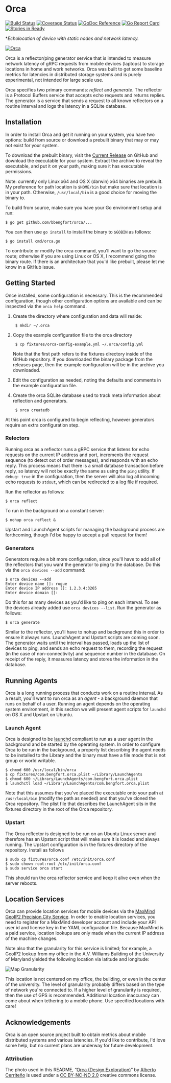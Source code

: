 # Orca

[![Build Status](https://travis-ci.org/bbengfort/orca.svg?branch=master)](https://travis-ci.org/bbengfort/orca)
[![Coverage Status](https://coveralls.io/repos/github/bbengfort/orca/badge.svg?branch=master)](https://coveralls.io/github/bbengfort/orca?branch=master)
[![GoDoc Reference](https://godoc.org/github.com/bbengfort/orca?status.svg)](https://godoc.org/github.com/bbengfort/orca)
[![Go Report Card](https://goreportcard.com/badge/github.com/bbengfort/orca)](https://goreportcard.com/report/github.com/bbengfort/orca)
[![Stories in Ready](https://badge.waffle.io/bbengfort/orca.png?label=ready&title=Ready)](https://waffle.io/bbengfort/orca)

**Echolocation of device with static nodes and network latency.*

[![Orca][orca.jpg]][orca_flickr]

Orca is a reflector/ping generator service that is intended to measure network latency of gRPC requests from mobile devices (laptops) to storage locations in home and work networks. Orca was built to get some baseline metrics for latencies in distributed storage systems and is purely experimental, not intended for large scale use.

Orca specifies two primary commands: _reflect_ and _generate_. The reflector is a Protocol Buffers service that accepts echo requests and returns replies. The generator is a service that sends a request to all known reflectors on a routine interval and logs the latency in a SQLite database.

## Installation

In order to install Orca and get it running on your system, you have two options: build from source or download a prebuilt binary that may or may not exist for your system.

To download the prebuilt binary, visit the [Current Release](#) on GitHub and download the executable for your system. Extract the archive to reveal the executable, and put it on your path, making sure it has executable permissions.

Note: currently only Linux x64 and OS X (darwin) x64 binaries are prebuilt. My preference for path location is `$HOME/bin` but make sure that location is in your path. Otherwise, `/usr/local/bin` is a good choice for moving the binary to.

To build from source, make sure you have your Go environment setup and run:

```
$ go get github.com/bbengfort/orca/...
```

You can then use `go install` to install the binary to `$GOBIN` as follows:

```
$ go install cmd/orca.go
```

To contribute or modify the orca command, you'll want to go the source route; otherwise if you are using Linux or OS X, I recommend going the binary route. If there is an architecture that you'd like prebuilt, please let me know in a GitHub issue.

## Getting Started

Once installed, some configuration is necessary. This is the recommended configuration, though other configuration options are available and can be inspected via the `orca help` command.

1. Create the directory where configuration and data will reside:

        $ mkdir ~/.orca

2. Copy the example configuration file to the orca directory

        $ cp fixtures/orca-config-example.yml ~/.orca/config.yml

    Note that the first path refers to the fixtures directory inside of the
    GitHub repository. If you downloaded the binary package from the releases page, then the example configuration will be in the archive you downloaded.

3. Edit the configuration as needed, noting the defaults and comments in the example configuration file.

4. Create the orca SQLite database used to track meta information about reflection and generators.

        $ orca createdb

At this point orca is configured to begin reflecting, however generators require an extra configuration step.

### Relectors

Running orca as a reflector runs a gRPC service that listens for echo requests on the current IP address and port, increments the request sequence (to detect out of order messages), and responds with an echo reply. This process means that there is a small database transaction before reply, so latency will not be exactly the same as using the `ping` utility. If `debug: true` in the configuration, then the server will also log all incoming echo requests to `stdout`, which can be redirected to a log file if required.

Run the reflector as follows:

```
$ orca reflect
```

To run in the background on a constant server:

```
$ nohup orca reflect &
```

Upstart and LaunchAgent scripts for managing the background process are forthcoming, though I'd be happy to accept a pull request for them!

### Generators

Generators require a bit more configuration, since you'll have to add all of the reflectors that you want the generator to ping to the database. Do this via the `orca devices --add` command:

```
$ orca devices --add
Enter device name []: rogue
Enter device IP address []: 1.2.3.4:3265
Enter device domain []:
```

Do this for as many devices as you'd like to ping on each interval. To see the devices already added use `orca devices --list`. Run the generator as follows:

```
$ orca generate
```

Similar to the reflector, you'll have to nohup and background this in order to ensure it always runs. LaunchAgent and Upstart scripts are coming soon. The generator waits until the interval has passed, loads up the list of devices to ping, and sends an echo request to them, recording the request (in the case of non-connectivity) and sequence number in the database. On receipt of the reply, it measures latency and stores the information in the database.

## Running Agents

Orca is a long running process that conducts work on a routine interval. As a result, you'll want to run orca as an *agent* - a background daemon that runs on behalf of a user. Running an agent depends on the operating system environment, in this section we will present agent scripts for `launchd` on OS X and Upstart on Ubuntu.

### Launch Agent

Orca is designed to be [launchd](https://developer.apple.com/library/content/documentation/MacOSX/Conceptual/BPSystemStartup/Chapters/CreatingLaunchdJobs.html) compliant to run as a user agent in the background and be started by the operating system. In order to configure Orca to be run in the background, a property list describing the agent needs to be installed to the Library and the binary must have a file mode that is not group or world writable.

```
$ chmod 600 /usr/local/bin/orca
$ cp fixtures/com.bengfort.orca.plist ~/Library/LaunchAgents
$ chmod 600 ~/Library/LaunchAgents/com.bengfort.orca.plist
$ launchctl load ~/Library/LaunchAgents/com.bengfort.orca.plist
```

Note that this assumes that you've placed the executable onto your path at `/usr/local/bin` (modify the path as needed) and that you've cloned the Orca repository. The plist file that describes the LaunchAgent sits in the fixtures directory in the root of the Orca repository.

### Upstart

The Orca reflector is designed to be run on an Ubuntu Linux server and therefore has an Upstart script that will make sure it is loaded and always running. The Upstart configuration is in the fixtures directory of the repository. Install as follows

```
$ sudo cp fixtures/orca.conf /etc/init/orca.conf
$ sudo chown root:root /etc/init/orca.conf
$ sudo service orca start
```

This should run the orca reflector service and keep it alive even when the server reboots.

## Location Services

Orca can provide location services for mobile devices via the [MaxMind GeoIP2 Precision City Service](https://www.maxmind.com/en/geoip2-precision-city-service). In order to enable location services, you need to register for a MaxMind developer account and include your API user id and license key in the YAML configuration file. Because MaxMind is a paid service, location lookups are only made when the current IP address of the machine changes.

Note also that the granularity for this service is limited; for example, a GeoIP2 lookup from my office in the A.V. Williams Building of the University of Maryland yielded the following location via latitude and longitude:

![Map Granularity](fixtures/map.png)

This location is not centered on my office, the building, or even in the center of the university. The level of granularity probably differs based on the type of network you're connected to. If a higher level of granularity is required, then the use of GPS is recommended. Additional location inaccuracy can come about when tethering to a mobile phone. Use specified locations with care!

## Acknowledgements

Orca is an open source project built to obtain metrics about mobile distributed systems and various latencies. If you'd like to contribute, I'd love some help, but no current plans are underway for future development.

### Attribution

The photo used in this README, &ldquo;[Orca (Design Exploration)][orca_flickr]&rdquo; by [Alberto Cerriteño](https://www.flickr.com/photos/acerriteno/) is used under a [CC BY-NC-ND 2.0](https://creativecommons.org/licenses/by-nc-nd/2.0/) creative commons license.

[orca.jpg]: fixtures/orca.jpg
[orca_flickr]: https://flic.kr/p/4HDnoE
